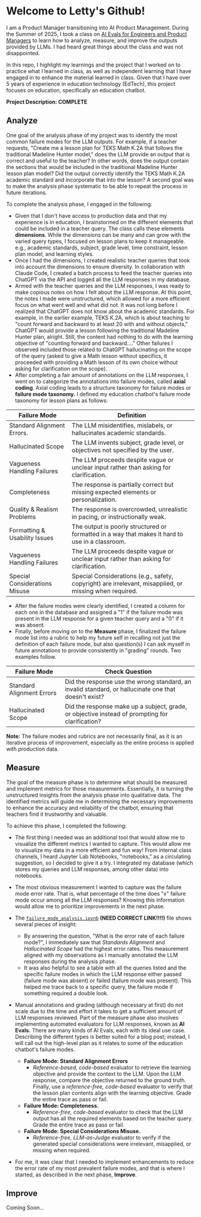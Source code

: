 # Welcome to Letty's Github!

I am a Product Manager transitioning into AI Product Management.  During the Summer of 2025, I took a class on [AI Evals for Engineers and Product Managers](https://maven.com/wrap-up/e39f711e) to learn how to analyze, measure, and improve the outputs provided by LLMs.  I had heard great things about the class and was not disappointed.  

In this repo, I highlight my learnings and the project that I worked on to practice what I learned in class, as well as independent learning that I have engaged in to enhance the material learned in class.  Given that I have over 5 years of experience in education technology (EdTech), this project focuses on education, specifically an education chatbot.

**Project Description:  COMPLETE**

## Analyze
One goal of the analysis phase of my project was to identify the most common failure modes for the LLM outputs.  For example, if a teacher requests, "Create me a lesson plan for TEKS Math K.2A that follows the traditional Madeline Hunter model," does the LLM provide an output that is correct and useful to the teacher?  In other words, does the output contain the sections that would be included in the traditional Madeline Hunter lesson plan model?  Did the output correctly identify the TEKS Math K.2A academic standard and incorporate that into the lesson?  A second goal was to make the analysis phase systematic to be able to repeat the process in future iterations.

To complete the analysis phase, I engaged in the following:
- Given that I don't have access to production data and that my experience is in education, I brainstormed on the different elements that could be included in a teacher query.  The class calls these elements **dimensions**.  While the dimensions can be many and can grow with the varied query types, I focused on lesson plans to keep it manageable. e.g., academic standards, subject, grade level, time constraint, lesson plan model, and learning styles.  
- Once I had the dimensions, I created realistic teacher queries that took into account the dimensions to ensure diversity.  In collaboration with Claude Code, I created a batch process to feed the teacher queries into ChatGPT via the API and logged all the LLM responses in my database.
- Armed with the teacher queries and the LLM responses, I was ready to make copious notes on how I felt about the LLM response.  At this point, the notes I made were unstructured, which allowed for a more efficient focus on what went well and what did not.  It was not long before I realized that ChatGPT does not know about the academic standards.  For example, in the earlier example, TEKS K.2A, which is about teaching to "count forward and backward to at least 20 with and without objects," ChatGPT would provide a lesson following the traditional Madeline Hunter plan, alright. Still, the content had nothing to do with the learning objective of "counting forward and backward...."  Other failures I observed included those related to ChatGPT hallucinating on the scope of the query (asked to give a Math lesson without specifics, it proceeded with providing a Math lesson of its own choice without asking for clarification on the scope).    
- After completing a fair amount of annotations on the LLM responses, I went on to categorize the annotations into failure modes, called **axial coding**.  Axial coding leads to a structure taxonomy for failure modes or **failure mode taxonomy.**  I defined my education chatbot's failure mode taxonomy for lesson plans as follows:

|   Failure Mode                  |                        Definition                      |
|---------------------------------|--------------------------------------------------------|
|Standard Alignment Errors.       |The LLM misidentifies, mislabels, or hallucinates academic standards.|
|Hallucinated Scope               |The LLM invents subject, grade level, or objectives not specified by the user.|
|Vagueness Handling Failures      |The LLM proceeds despite vague or unclear input rather than asking for clarification.|
|Completeness                     |The response is partially correct but missing expected elements or personalization.|
|Quality & Realism Problems       |The response is overcrowded, unrealistic in pacing, or instructionally weak.|
|Formatting & Usability Issues    |The output is poorly structured or formatted in a way that makes it hard to use in a classroom.|
|Vagueness Handling Failures      |The LLM proceeds despite vague or unclear input rather than asking for clarification.|
|Special Considerations Misuse    |Special Considerations (e.g., safety, copyright) are irrelevant, misapplied, or missing when required.|

- After the failure modes were clearly identified, I created a column for each one in the database and assigned a "1" if the failure mode was present in the LLM response for a given teacher query and a "0" if it was absent.
- Finally, before moving on to the **Measure** phase, I finalized the failure mode list into a rubric to help my future self in recalling not just the definition of each failure mode, but also question(s) I can ask myself in future annotations to provide consistently in "grading" rounds.  Two examples follow.

|   Failure Mode            |                        Check Question                         |
|---------------------------|---------------------------------------------------------------|
|Standard Alignment Errors  |Did the response use the wrong standard, an invalid standard, or hallucinate one that doesn't exist?|
|Hallucinated Scope         |Did the response make up a subject, grade, or objective instead of prompting for clarification?|

**Note:** The failure modes and rubrics are not necessarily final, as it is an iterative process of improvement, especially as the entire process is applied with production data.
 
## Measure 
The goal of the measure phase is to determine what should be measured and implement metrics for those measurements.  Essentially, it is turning the unstructured insights from the analysis phase into qualitative data.  The identified metrics will guide me in determining the necessary improvements to enhance the accuracy and reliability of the chatbot, ensuring that teachers find it trustworthy and valuable.

To achieve this phase, I completed the following:
- The first thing I needed was an additional tool that would allow me to visualize the different metrics I wanted to capture.  This would allow me to visualize my data in a more efficient and fun way!  From internal class channels, I heard Jupyter Lab Notebooks, "notebooks," as a circulating suggestion, so I decided to give it a try.  I integrated my database (which stores my queries and LLM responses, among other data) into notebooks.
- The most obvious measurement I wanted to capture was the failure mode error rate.  That is, what percentage of the time does "x" failure mode occur among all the LLM responses?  Knowing this information would allow me to prioritize improvements in the next phase.
-  The [`failure_mode_analysis.ipynb`](https://maven.com/wrap-up/e39f711e) **(NEED CORRECT LINK!!!!)** file shows several pieces of insight:
	- By answering the question, "What is the error rate of each failure mode?", I immediately saw that *Standards Alignment* and *Hallucinated Scope* had the highest error rates.  This measurement aligned with my observations as I manually annotated the LLM responses during the analysis phase.  
	- It was also helpful to see a table with all the queries listed and the specific failure modes in which the LLM response either passed (failure mode was absent) or failed (failure mode was present).  This helped me trace back to a specific query, the failure mode if something required a double look.

- Manual annotations and grading (although necessary at first) do not scale due to the time and effort it takes to get a sufficient amount of LLM responses reviewed.  Part of the measure phase also involves implementing automated evaluators for LLM responses, known as **AI Evals.**  There are many kinds of AI Evals, each with its ideal use case.  Describing the different types is better suited for a blog post; instead, I will call out the high-level plan as it relates to some of the education chatbot's failure modes.
	- **Failure Mode:  Standard Alignment Errors**
		- *Reference-based, code-based* evaluator to retrieve the learning objective and provide the context to the LLM.  Upon the LLM response, compare the objective returned to the ground truth.  Finally, use a *reference-free, code-based* evaluator to verify that the lesson plan contents align with the learning objective.  Grade the entire trace as pass or fail.
	- **Failure Mode:  Completeness.**
		- *Reference-free, code-based* evaluator to check that the LLM output has all the required elements based on the teacher query.  Grade the entire trace as pass or fail.
 	- **Failure Mode:  Special Considerations Misuse.**
	 	- *Reference-free, LLM-as-Judge* evaluator to verify if the generated special considerations were irrelevant, misapplied, or missing when required.
	
- For me, it was clear that I needed to implement enhancements to reduce the error rate of my most prevalent failure modes, and that is where I started, as described in the next phase, **Improve**.

## Improve
Coming Soon...
